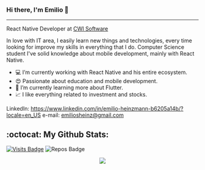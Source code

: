 ### Hi there, I'm Emilio 👋
----

React Native Developer at [CWI Software](https://cwi.com.br/)

In love with IT area, I easily learn new things and technologies, every time looking for improve my skills in everything that I do. Computer Science student I've solid knowledge about mobile development, mainly with React Native.

 - :computer: I’m currently working with React Native and his entire ecosystem.
 - :heart_eyes: Passionate about education and mobile development.
 - :seedling: I’m currently learning more about Flutter.
 - :chart_with_upwards_trend: I like everything related to investment and stocks.
  
  LinkedIn: https://www.linkedin.com/in/emilio-heinzmann-b6205a14b/?locale=en_US
  e-mail: emiliosheinz@gmail.com

## :octocat: My Github Stats:

[![Visits Badge](https://badges.pufler.dev/visits/emilioheinz/csorlandi?style=for-the-badge)](https://github.com/emilioheinz/emilioheinz)
![Repos Badge](https://badges.pufler.dev/repos/emilioheinz?style=for-the-badge)

<p align = "center">
  <img src = "https://github-readme-stats.vercel.app/api?username=emilioheinzi&show_icons=true&theme=algolia&line_height=27">
</p>
